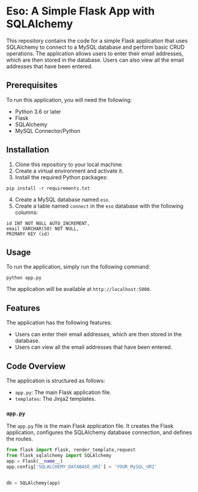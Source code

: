  # Eso: A Simple Flask App with SQLAlchemy

This repository contains the code for a simple Flask application that uses SQLAlchemy to connect to a MySQL database and perform basic CRUD operations. The application allows users to enter their email addresses, which are then stored in the database. Users can also view all the email addresses that have been entered.

## Prerequisites

To run this application, you will need the following:

* Python 3.6 or later
* Flask
* SQLAlchemy
* MySQL Connector/Python

## Installation

1. Clone this repository to your local machine.
2. Create a virtual environment and activate it.
3. Install the required Python packages:

```
pip install -r requirements.txt
```

4. Create a MySQL database named `eso`.
5. Create a table named `connect` in the `eso` database with the following columns:

```
id INT NOT NULL AUTO_INCREMENT,
email VARCHAR(50) NOT NULL,
PRIMARY KEY (id)
```

## Usage

To run the application, simply run the following command:

```
python app.py
```

The application will be available at `http://localhost:5000`.

## Features

The application has the following features:

* Users can enter their email addresses, which are then stored in the database.
* Users can view all the email addresses that have been entered.

## Code Overview

The application is structured as follows:

* `app.py`: The main Flask application file.
* `templates`: The Jinja2 templates.

### `app.py`

The `app.py` file is the main Flask application file. It creates the Flask application, configures the SQLAlchemy database connection, and defines the routes.

```python
from flask import Flask, render_template,request
from flask_sqlalchemy import SQLAlchemy
app = Flask(__name__)
app.config['SQLALCHEMY_DATABASE_URI'] = 'YOUR_MySQL_URI'


db = SQLAlchemy(app)
```


